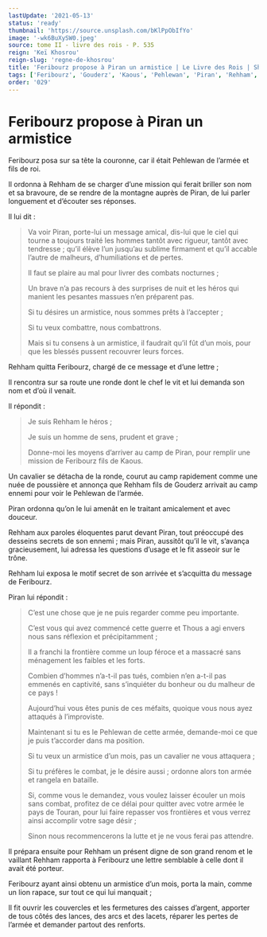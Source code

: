 ```yaml
---
lastUpdate: '2021-05-13'
status: 'ready'
thumbnail: 'https://source.unsplash.com/bKlPpObIfYo'
image: '-wk6BuXySW0.jpeg'
source: tome II - livre des rois - P. 535
reign: 'Keï Khosrou'
reign-slug: 'regne-de-khosrou'
title: 'Feribourz propose à Piran un armistice | Le Livre des Rois | Shâhnâmeh'
tags: ['Feribourz', 'Gouderz', 'Kaous', 'Pehlewan', 'Piran', 'Rehham', 'Thous', 'Touran']
order: '029'
---
```


# Feribourz propose à Piran un armistice

Feribourz posa sur sa tête la couronne, car il était Pehlewan de l’armée et fils de roi.

Il ordonna à Rehham de se charger d’une mission qui ferait briller son nom et sa bravoure, de se rendre de la montagne auprès de Piran, de lui parler longuement et d’écouter ses réponses.

Il lui dit :

> Va voir Piran, porte-lui un message amical, dis-lui que le ciel qui tourne a toujours traité les hommes tantôt avec rigueur, tantôt avec tendresse ; qu’il élève l’un jusqu’au sublime firmament et qu’il accable l’autre de malheurs, d’humiliations et de pertes.
>
> Il faut se plaire au mal pour livrer des combats nocturnes ;
>
> Un brave n’a pas recours à des surprises de nuit et les héros qui manient les pesantes massues n’en préparent pas.
>
> Si tu désires un armistice, nous sommes prêts à l’accepter ;
>
> Si tu veux combattre, nous combattrons.
>
> Mais si tu consens à un armistice, il faudrait qu’il fût d’un mois, pour que les blessés pussent recouvrer leurs forces.

Rehham quitta Feribourz, chargé de ce message et d’une lettre ;

Il rencontra sur sa route une ronde dont le chef le vit et lui demanda son nom et d’où il venait.

Il répondit :

> Je suis Rehham le héros ;
>
> Je suis un homme de sens, prudent et grave ;
>
> Donne-moi les moyens d’arriver au camp de Piran, pour remplir une mission de Feribourz fils de Kaous.

Un cavalier se détacha de la ronde, courut au camp rapidement comme une nuée de poussière et annonça que Rehham fils de Gouderz arrivait au camp ennemi pour voir le Pehlewan de l’armée.

Piran ordonna qu’on le lui amenât en le traitant amicalement et avec douceur.

Rehham aux paroles éloquentes parut devant Piran, tout préoccupé des desseins secrets de son ennemi ; mais Piran, aussitôt qu’il le vit, s’avança gracieusement, lui adressa les questions d’usage et le fit asseoir sur le trône.

Rehham lui exposa le motif secret de son arrivée et s’acquitta du message de Feribourz.

Piran lui répondit :

> C’est une chose que je ne puis regarder comme peu importante.
>
> C’est vous qui avez commencé cette guerre et Thous a agi envers nous sans réflexion et précipitamment ;
>
> Il a franchi la frontière comme un loup féroce et a massacré sans ménagement les faibles et les forts.
>
> Combien d’hommes n’a-t-il pas tués, combien n’en a-t-il pas emmenés en captivité, sans s’inquiéter du bonheur ou du malheur de ce pays !
>
> Aujourd’hui vous êtes punis de ces méfaits, quoique vous nous ayez attaqués à l’improviste.
>
> Maintenant si tu es le Pehlewan de cette armée, demande-moi ce que je puis t’accorder dans ma position.
>
> Si tu veux un armistice d’un mois, pas un cavalier ne vous attaquera ;
>
> Si tu préfères le combat, je le désire aussi ; ordonne alors ton armée et rangela en bataille.
>
> Si, comme vous le demandez, vous voulez laisser écouler un mois sans combat, profitez de ce délai pour quitter avec votre armée le pays de Touran, pour lui faire repasser vos frontières et vous verrez ainsi accomplir votre sage désir ;
>
> Sinon nous recommencerons la lutte et je ne vous ferai pas attendre.

Il prépara ensuite pour Rehham un présent digne de son grand renom et le vaillant Rehham rapporta à Feribourz une lettre semblable à celle dont il avait été porteur.

Feribourz ayant ainsi obtenu un armistice d’un mois, porta la main, comme un lion rapace, sur tout ce qui lui manquait ;

Il fit ouvrir les couvercles et les fermetures des caisses d’argent, apporter de tous côtés des lances, des arcs et des lacets, réparer les pertes de l’armée et demander partout des renforts.

